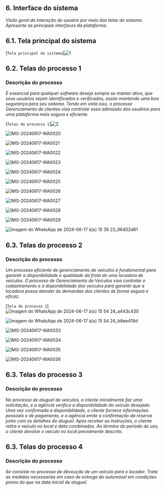 
## 6. Interface do sistema

_Visão geral da interação do usuário por meio das telas do sistema. Apresente as principais interfaces da plataforma._

## 6.1. Tela principal do sistema

[`Tela principal do sistema`]![1](https://github.com/ICEI-PUC-Minas-PPLES-TI/plf-es-2024-1-ti2-1372100-grupo-1-wheelson/assets/135463549/49a444a9-e92d-4b44-a756-5f6051bb9a06)



## 6.2. Telas do processo 1

### Descrição do processo

_É essencial para qualquer software deseja sempre se manter ativo, que seus usuários sejam identificados e verificados, assim mantendo uma boa segurança para seu sistema. Tendo em vista isso, o processo Gerenciamento de clientes visa controlar essa admissão dos usuários para uma plataforma mais segura e eficiente._

[`Telas do processo 1`]![2](https://github.com/ICEI-PUC-Minas-PPLES-TI/plf-es-2024-1-ti2-1372100-grupo-1-wheelson/assets/135463549/33b341a8-ffa4-4a1d-b1dc-236582cc7a97)

![IMG-20240617-WA0020](https://github.com/ICEI-PUC-Minas-PPLES-TI/plf-es-2024-1-ti2-1372100-grupo-1-wheelson/assets/135463549/8bd64806-58ec-4fbb-b8ff-2d018055e1d8)

![IMG-20240617-WA0021](https://github.com/ICEI-PUC-Minas-PPLES-TI/plf-es-2024-1-ti2-1372100-grupo-1-wheelson/assets/135463549/c060d3bc-465f-4700-ae7c-9c42efef9786)

![IMG-20240617-WA0022](https://github.com/ICEI-PUC-Minas-PPLES-TI/plf-es-2024-1-ti2-1372100-grupo-1-wheelson/assets/135463549/47f05770-2251-42f8-bf9b-7df992fa32c3)

![IMG-20240617-WA0023](https://github.com/ICEI-PUC-Minas-PPLES-TI/plf-es-2024-1-ti2-1372100-grupo-1-wheelson/assets/135463549/7de5f60c-d04d-4683-997e-6c10de44f98a)

![IMG-20240617-WA0024](https://github.com/ICEI-PUC-Minas-PPLES-TI/plf-es-2024-1-ti2-1372100-grupo-1-wheelson/assets/135463549/380ef842-83c4-48d5-90b7-db2ae22a9af3)

![IMG-20240617-WA0025](https://github.com/ICEI-PUC-Minas-PPLES-TI/plf-es-2024-1-ti2-1372100-grupo-1-wheelson/assets/135463549/04a3b3b1-141e-4ac4-ba4c-370bd063d8c8)

![IMG-20240617-WA0026](https://github.com/ICEI-PUC-Minas-PPLES-TI/plf-es-2024-1-ti2-1372100-grupo-1-wheelson/assets/135463549/628d94b5-c3cc-4f2e-a326-c6fbabb59e38)

![IMG-20240617-WA0027](https://github.com/ICEI-PUC-Minas-PPLES-TI/plf-es-2024-1-ti2-1372100-grupo-1-wheelson/assets/135463549/0bb5e645-5e76-4886-9c4b-5b2b92da1455)

![IMG-20240617-WA0028](https://github.com/ICEI-PUC-Minas-PPLES-TI/plf-es-2024-1-ti2-1372100-grupo-1-wheelson/assets/135463549/73fb7433-216c-49b9-9870-a6d267b1a0a7)

![IMG-20240617-WA0029](https://github.com/ICEI-PUC-Minas-PPLES-TI/plf-es-2024-1-ti2-1372100-grupo-1-wheelson/assets/135463549/47337239-ffed-4804-943e-64f651902736)

![Imagem do WhatsApp de 2024-06-17 à(s) 15 39 23_96402d61](https://github.com/ICEI-PUC-Minas-PPLES-TI/plf-es-2024-1-ti2-1372100-grupo-1-wheelson/assets/135463549/1a3b4357-2870-486f-b63c-5941e29ca291)


## 6.3. Telas do processo 2

### Descrição do processo

_Um processo eficiente de gerenciamento de veículos é fundamental para garantir a disponibilidade e qualidade da frota de uma locadora de veículos. O processo de Gerenciamento de Veículos visa controlar o cadastramento e a disponibilidade dos veículos para garantir que a locadora possa atender às demandas dos clientes de forma segura e eficaz._

[`Tela do processo 2`]![Imagem do WhatsApp de 2024-06-17 à(s) 15 54 24_a443c430](https://github.com/ICEI-PUC-Minas-PPLES-TI/plf-es-2024-1-ti2-1372100-grupo-1-wheelson/assets/135463549/e45879bf-c09e-4a3e-9836-0c18ac5db2c3)

![Imagem do WhatsApp de 2024-06-17 à(s) 15 54 24_b8ee419d](https://github.com/ICEI-PUC-Minas-PPLES-TI/plf-es-2024-1-ti2-1372100-grupo-1-wheelson/assets/135463549/7f216315-7b3f-46c4-840c-4ee4ba86b176)

![IMG-20240617-WA0033](https://github.com/ICEI-PUC-Minas-PPLES-TI/plf-es-2024-1-ti2-1372100-grupo-1-wheelson/assets/135463549/0c09d983-4716-4c16-9843-627b49499ac8)

![IMG-20240617-WA0034](https://github.com/ICEI-PUC-Minas-PPLES-TI/plf-es-2024-1-ti2-1372100-grupo-1-wheelson/assets/135463549/cc1c1378-9f38-4e83-a7c8-15e9e44c2ad6)

![IMG-20240617-WA0035](https://github.com/ICEI-PUC-Minas-PPLES-TI/plf-es-2024-1-ti2-1372100-grupo-1-wheelson/assets/135463549/070f3f75-cf65-4198-bc69-dfa0fc9df0c5)

![IMG-20240617-WA0036](https://github.com/ICEI-PUC-Minas-PPLES-TI/plf-es-2024-1-ti2-1372100-grupo-1-wheelson/assets/135463549/e9ae0659-9a10-41a4-9a1f-365e47c9650d)


## 6.3. Telas do processo 3

### Descrição do processo

_No processo de aluguel de veículos, o cliente inicialmente faz uma solicitação, e a agência verifica a disponibilidade do veículo desejado. Uma vez confirmada a disponibilidade, o cliente fornece informações pessoais e de pagamento, e a agência emite a confirmação da reserva junto com os detalhes do aluguel. Após receber as instruções, o cliente retira o veículo no local e data combinados. Ao término do período de uso, o cliente devolve o veículo no local previamente descrito._

## 6.3. Telas do processo 4

### Descrição do processo

_Se consiste no processo de devoução de um veículo para o locador. Trata as medidas necessarias em caso de entrega do automóvel em condições piores do que na data inicial de aluguel._

